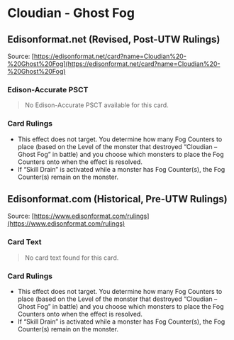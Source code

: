 # Cloudian - Ghost Fog

## Edisonformat.net (Revised, Post-UTW Rulings)

Source: [https://edisonformat.net/card?name=Cloudian%20-%20Ghost%20Fog](https://edisonformat.net/card?name=Cloudian%20-%20Ghost%20Fog)

### Edison-Accurate PSCT

> No Edison-Accurate PSCT available for this card.

### Card Rulings

*   This effect does not target. You determine how many Fog Counters to place (based on the Level of the monster that destroyed “Cloudian – Ghost Fog” in battle) and you choose which monsters to place the Fog Counters onto when the effect is resolved.
*   If “Skill Drain” is activated while a monster has Fog Counter(s), the Fog Counter(s) remain on the monster.


## Edisonformat.com (Historical, Pre-UTW Rulings)

Source: [https://www.edisonformat.com/rulings](https://www.edisonformat.com/rulings)

### Card Text

> No card text found for this card.

### Card Rulings

*   This effect does not target. You determine how many Fog Counters to place (based on the Level of the monster that destroyed “Cloudian – Ghost Fog” in battle) and you choose which monsters to place the Fog Counters onto when the effect is resolved.
*   If “Skill Drain” is activated while a monster has Fog Counter(s), the Fog Counter(s) remain on the monster.


